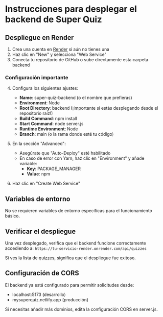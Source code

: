 # Instrucciones para desplegar el backend de Super Quiz

## Despliegue en Render

1. Crea una cuenta en [Render](https://render.com/) si aún no tienes una
2. Haz clic en "New" y selecciona "Web Service"
3. Conecta tu repositorio de GitHub o sube directamente esta carpeta backend

### Configuración importante
4. Configura los siguientes ajustes:
   - **Name**: super-quiz-backend (o el nombre que prefieras)
   - **Environment**: Node
   - **Root Directory**: backend (¡importante si estás desplegando desde el repositorio raíz!)
   - **Build Command**: npm install
   - **Start Command**: node server.js
   - **Runtime Environment**: Node
   - **Branch**: main (o la rama donde esté tu código)

5. En la sección "Advanced":
   - Asegúrate que "Auto-Deploy" esté habilitado
   - En caso de error con Yarn, haz clic en "Environment" y añade variable:
     - **Key**: PACKAGE_MANAGER
     - **Value**: npm

6. Haz clic en "Create Web Service"

## Variables de entorno

No se requieren variables de entorno específicas para el funcionamiento básico.

## Verificar el despliegue

Una vez desplegado, verifica que el backend funcione correctamente accediendo a:
`https://tu-servicio-render.onrender.com/api/quizzes`

Si ves la lista de quizzes, significa que el despliegue fue exitoso.

## Configuración de CORS

El backend ya está configurado para permitir solicitudes desde:
- localhost:5173 (desarrollo)
- mysuperquiz.netlify.app (producción)

Si necesitas añadir más dominios, edita la configuración CORS en server.js.
